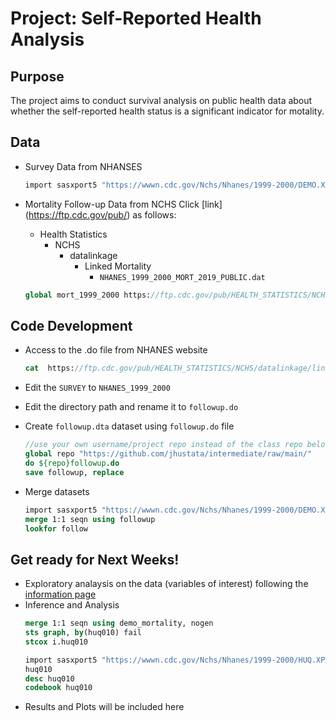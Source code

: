# Project: Self-Reported Health Analysis

## Purpose

The project aims to conduct survival analysis on public health data about whether the self-reported health status is a significant indicator for motality.

## Data

+ Survey Data from NHANSES
  ```stata
  import sasxport5 "https://wwwn.cdc.gov/Nchs/Nhanes/1999-2000/DEMO.XPT", clear
  ```

+ Mortality Follow-up Data from NCHS
  Click [link] (https://ftp.cdc.gov/pub/) as follows:
  - Health Statistics
    - NCHS
      - datalinkage
        - Linked Mortality
          - ```NHANES_1999_2000_MORT_2019_PUBLIC.dat```    
                        
   ```stata
   global mort_1999_2000 https://ftp.cdc.gov/pub/HEALTH_STATISTICS/NCHS/datalinkage/linked_mortality/NHANES_1999_2000_MORT_2019_PUBLIC.dat  
   ```

## Code Development
+ Access to the .do file from NHANES website
  ```stata
  cat  https://ftp.cdc.gov/pub/HEALTH_STATISTICS/NCHS/datalinkage/linked_mortality/Stata_ReadInProgramAllSurveys.do
  ```

+ Edit the `SURVEY` to `NHANES_1999_2000`

+ Edit the directory path and rename it to `followup.do`

+ Create `followup.dta` dataset using `followup.do` file 

  ```stata
  //use your own username/project repo instead of the class repo below
  global repo "https://github.com/jhustata/intermediate/raw/main/"
  do ${repo}followup.do
  save followup, replace
  ```

+ Merge datasets
  ```stata
  import sasxport5 "https://wwwn.cdc.gov/Nchs/Nhanes/1999-2000/DEMO.XPT", clear
  merge 1:1 seqn using followup
  lookfor follow
  ```

## Get ready for Next Weeks!

+ Exploratory analaysis on the data (variables of interest) following the [information page](https://wwwn.cdc.gov/Nchs/Nhanes/1999-2000/HUQ.htm)
+ Inference and Analysis
  ```stata
  merge 1:1 seqn using demo_mortality, nogen
  sts graph, by(huq010) fail
  stcox i.huq010
  ```
  ```stata
  import sasxport5 "https://wwwn.cdc.gov/Nchs/Nhanes/1999-2000/HUQ.XPT", clear 
  huq010 
  desc huq010
  codebook huq010
  ```
+ Results and Plots will be included here
